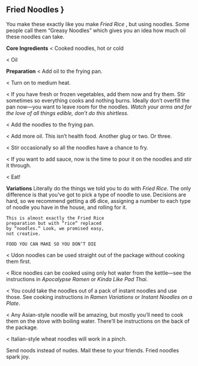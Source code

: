 ## Fried Noodles }

You make these exactly like you make _Fried Rice_ , but using noodles. Some
people call them “Greasy Noodles” which gives you an idea how much oil
these noodles can take.

**Core Ingredients**
< Cooked noodles, hot or cold

< Oil

**Preparation**
< Add oil to the frying pan.

< Turn on to medium heat.

< If you have fresh or frozen vegetables, add them now and fry them. Stir
sometimes so everything cooks and nothing burns. Ideally don’t overfill
the pan now—you want to leave room for the noodles. _Watch your arms
and for the love of all things edible, don’t do this shirtless._

< Add the noodles to the frying pan.

< Add more oil. This isn’t health food. Another glug or two. Or three.

< Stir occasionally so all the noodles have a chance to fry.

< If you want to add sauce, now is the time to pour it on the noodles and
stir it through.

< Eat!

**Variations**
Literally do the things we told you to do with _Fried Rice_. The only difference
is that you’ve got to pick a type of noodle to use. Decisions are hard, so we
recommend getting a d6 dice, assigning a number to each type of noodle you
have in the house, and rolling for it.

```
This is almost exactly the Fried Rice
preparation but with “rice“ replaced
by “noodles.“ Look, we promised easy,
not creative.
```

```
FOOD YOU CAN MAKE SO YOU DON’T DIE
```
< Udon noodles can be used straight out of the package without cooking
them first.

< Rice noodles can be cooked using only hot water from the kettle—see the
instructions in _Apocalypse Ramen_ or _Kinda Like Pad Thai_.

< You could take the noodles out of a pack of instant noodles and use
those. See cooking instructions in _Ramen Variations_ or _Instant Noodles on a
Plate_.

< Any Asian-style noodle will be amazing, but mostly you’ll need to cook
them on the stove with boiling water. There’ll be instructions on the
back of the package.

< Italian-style wheat noodles will work in a pinch.

Send noods instead of nudes. Mail these to your friends. Fried noodles
spark joy.